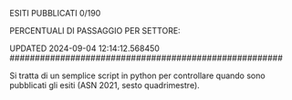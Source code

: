 ESITI PUBBLICATI 0/190 

PERCENTUALI DI PASSAGGIO PER SETTORE:

UPDATED 2024-09-04 12:14:12.568450
###################################################### 

Si tratta di un semplice script in python per controllare quando sono pubblicati gli esiti (ASN 2021, sesto quadrimestre).


